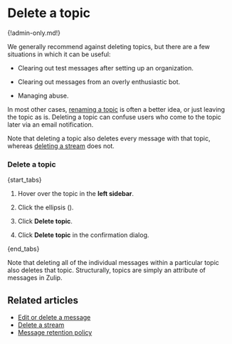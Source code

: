 # Delete a topic

{!admin-only.md!}

We generally recommend against deleting topics, but there are a few
situations in which it can be useful:

* Clearing out test messages after setting up an organization.

* Clearing out messages from an overly enthusiastic bot.

* Managing abuse.

In most other cases, [renaming a topic](/help/rename-a-topic) is often a
better idea, or just leaving the topic as is. Deleting a topic can confuse
users who come to the topic later via an email notification.

Note that deleting a topic also deletes every message with that topic,
whereas [deleting a stream](/help/delete-a-stream) does not.

### Delete a topic

{start_tabs}

1. Hover over the topic in the **left sidebar**.

1. Click the ellipsis (<i class="zulip-icon ellipsis-v-solid"></i>).

1. Click **Delete topic**.

1. Click **Delete topic** in the confirmation dialog.

{end_tabs}

Note that deleting all of the individual messages within a particular
topic also deletes that topic. Structurally, topics are simply an
attribute of messages in Zulip.

## Related articles

* [Edit or delete a message](/help/edit-or-delete-a-message)
* [Delete a stream](/help/delete-a-stream)
* [Message retention policy](/help/message-retention-policy)
